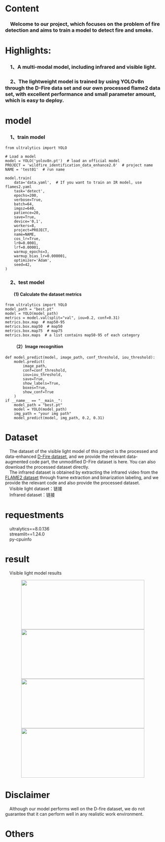 # Content
### &emsp;Welcome to our project, which focuses on the problem of fire detection and aims to train a model to detect fire and smoke.
# Highlights:
### &emsp;1、A multi-modal model, including infrared and visible light.
### &emsp;2、The lightweight model is trained by using YOLOv8n through the D-Fire data set and our own processed flame2 data set, with excellent performance and small parameter amount, which is easy to deploy.
# model
### &emsp;1、train model
    from ultralytics import YOLO
    
    # Load a model
    model = YOLO('yolov8n.pt')  # load an official model
    PROJECT = 'wildfire_identification_data_enhance2.0'  # project name
    NAME = 'test01'  # run name
    
    model.train(
    	data='data.yaml',  # If you want to train an IR model, use flames2.yaml
    	task='detect',
    	epochs=200,
    	verbose=True,
		batch=64,
    	imgsz=640,
    	patience=20,
    	save=True,
    	device='0,1',
    	workers=8,
    	project=PROJECT,
    	name=NAME,
    	cos_lr=True,
    	lr0=0.0001,
    	lrf=0.00001,
    	warmup_epochs=3,
    	warmup_bias_lr=0.000001,
    	optimizer='Adam',
    	seed=42,
    )
### &emsp;2、test model
#### &emsp;&emsp;(1) Calculate the dataset metrics
    from ultralytics import YOLO
    model_path = "best.pt"
    model = YOLO(model_path)
    metrics = model.val(split="val", iou=0.2, conf=0.31)  
    metrics.box.map  # map50-95
    metrics.box.map50  # map50
    metrics.box.map75  # map75
    metrics.box.maps  # a list contains map50-95 of each category

#### &emsp;&emsp;（2）Image recognition
    def model_predict(model, image_path, conf_threshold, iou_threshold):
	    model.predict(
		    image_path,
		    conf=conf_threshold,
		    iou=iou_threshold,
		    save=True,
		    show_labels=True,
		    boxes=True,
		    show_conf=True
    	)
    if __name__ == "__main__":
		model_path = "best.pt"
    	model = YOLO(model_path)
		img_path = "your img path"
		model_predict(model, img_path, 0.2, 0.31)
# Dataset
&emsp;The dataset of the visible light model of this project is the processed and data-enhanced [D-Fire dataset](https://github.com/gaiasd/DFireDataset), and we provide the relevant data-augmented code part, the unmodified D-Fire dataset is here. You can also download the processed dataset directly.<br>
&emsp;The infrared dataset is obtained by extracting the infrared video from the [FLAME2 dataset](https://ieee-dataport.org/open-access/flame-2-fire-detection-and-modeling-aerial-multi-spectral-image-dataset) through frame extraction and binarization labeling, and we provide the relevant code and also provide the processed dataset.<br>
&emsp;Visible light dataset：链接<br>
&emsp;Infrared dataset：链接
# requestments
&emsp;ultralytics==8.0.136<br>
&emsp;streamlit==1.24.0<br>
&emsp;py-cpuinfo<br>
# result
&emsp;Visible light model results
<div align="center">
   <img src="https://img2.imgtp.com/2024/03/01/bfWtK7Z4.jpeg"  width=400 height=160><img src="https://img2.imgtp.com/2024/03/01/Qv3nULPH.jpeg" width=400 height=160>
</div>
<div align="center">
   <img src="https://img2.imgtp.com/2024/03/01/eG54KlXV.jpeg"  width=400 height=160><img src="https://img2.imgtp.com/2024/03/01/YKljm6dF.jpeg" width=400 height=160>
</div>

# Disclaimer
&emsp;Although our model performs well on the D-fire dataset, we do not guarantee that it can perform well in any realistic work environment.
# Others

